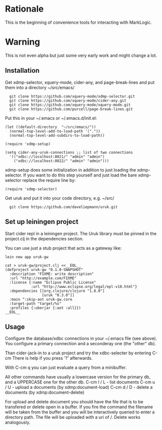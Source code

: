 # Rationale

This is the beginning of convenience tools for interacting with MarkLogic.

# Warning

This is not even alpha but just some very early work and might change a lot.

## Installation

Get xdmp-selector, xquery-mode, cider-any, and page-break-lines and put them
into a directory ~/src/emacs/
```
  git clone https://github.com/xquery-mode/xdmp-selector.git
  git clone https://github.com/xquery-mode/cider-any.git
  git clone https://github.com/xquery-mode/xquery-mode.git
  git clone https://github.com/purcell/page-break-lines.git
```

Put this in your ~/.emacs or ~/.emacs.d/init.el:

```
(let ((default-directory  "~/src/emacs/"))
  (normal-top-level-add-to-load-path '("."))
  (normal-top-level-add-subdirs-to-load-path))

(require 'xdmp-setup)

(setq cider-any-uruk-connections ;; list of two connections
  '(("xdbc://localhost:8021/" "admin" "admin")
    ("xdbc://localhost:8022/" "admin" "admin")))
```
xdmp-setup does some initialization in addition to just loading the
xdmp-selector.  If you want to do this step yourself and just load the
bare xdmp-selector replace the require line by:
```
(require 'xdmp-selector)
```

Get uruk and put it into your code directory, e.g. ~/src/
```
  git clone https://github.com/daveliepmann/uruk.git
```

## Set up leiningen project

Start cider repl in a leiningen project. The Uruk library must be
pinned in the project.clj in the dependencies section.

You can use just a stub project that acts as a gateway like:
```
lein new app uruk-gw

cat > uruk-gw/project.clj <<__EOL__
(defproject uruk-gw "0.1.0-SNAPSHOT"
  :description "FIXME: write description"
  :url "http://example.com/FIXME"
  :license {:name "Eclipse Public License"
            :url "http://www.eclipse.org/legal/epl-v10.html"}
  :dependencies [[org.clojure/clojure "1.8.0"]
                 [uruk "0.3.0"]]
  :main ^:skip-aot uruk-gw.core
  :target-path "target/%s"
  :profiles {:uberjar {:aot :all}})
__EOL__
```

## Usage

Configure the database/xdbc connections in your ~/.emacs file (see above).
You configure a primary connection and a seconderay one (the "other" db).

Than cider-jack-in to a uruk project and try the xdbc-selecter by entering C-cm
There is help if you press '?' afterwards.

With  C-cm q  you can just evaluate a query from a minibuffer.

All other commands have usually a lowercase version for the primary db, and
a UPPERCASE one for the other db.
 C-cm l / L  -  list documents
 C-cm u / U  -  upload a documents (by xdmp:document-load)
 C-cm d / D  -  delete a documents (by xdmp:document-delete)

For upload and delete document you should have the file that
is to be transfered or delete open in a buffer. If you fire
the command the filename will be taken from the buffer and
you will be interactively queried to enter a directory path.
The file will be uploaded with a uri of <directory>/<filename>.
Delete works analogously.
